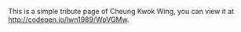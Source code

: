 This is a simple tribute page of Cheung Kwok Wing, you can view it at  http://codepen.io/lwn1989/WpVGMw.


